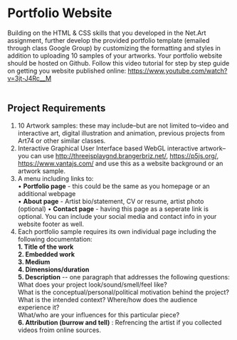# Portfolio Website

Building on the HTML & CSS skills that you developed in the Net.Art assignment, further develop the provided portfolio template (emailed through class Google Group) by customizing the formatting and styles in addition to uploading 10 samples of your artworks. Your portfolio website should be hosted on Github. Follow this video tutorial for step by step guide on getting you website published online: https://www.youtube.com/watch?v=3jt-J4Rc__M <br>
<br>

## Project Requirements
1. 10 Artwork samples: these may include–but are not limited to–video and interactive art, digital illustration and animation,  previous projects from Art74 or other similar classes.
2. Interactive Graphical User Interface based WebGL interactive artwork–you can use http://threejsplaygnd.brangerbriz.net/, https://p5js.org/, https://www.vantajs.com/ and use this as a website background or an artwork sample.
3. A menu including links to: <br>
    • **Portfolio page** - this could be the same as you homepage or an additional webpage<br>
    • **About page** - Artist bio/statement, CV or resume, artist photo (optional)
    • **Contact page** - having this page as a seperate link is optional. You can include your social media and contact info in your website footer as well. <br>
 4. Each portfolio sample requires its own individual page including the following documentation: <br>
**1. Title of the work** <br>
**2. Embedded work** <br>
**3. Medium** <br>
**4. Dimensions/duration**<br>
**5. Description** -- one paragraph that addresses the following questions: <br>
What does your project look/sound/smell/feel like? <br>
What is the conceptual/personal/political motivation behind the project? <br>
What is the intended context? Where/how does the audience experience it? <br>
What/who are your influences for this particular piece? <br>
**6. Attribution (burrow and tell)** : Refrencing the artist if you collected videos froim online sources. <br>
    
